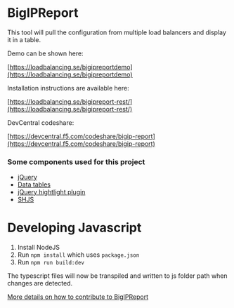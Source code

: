 # BigIPReport

This tool will pull the configuration from multiple load balancers and display it in a table.

Demo can be shown here:

[https://loadbalancing.se/bigipreportdemo](https://loadbalancing.se/bigipreportdemo)

Installation instructions are available here:

[https://loadbalancing.se/bigipreport-rest/](https://loadbalancing.se/bigipreport-rest/)

DevCentral codeshare:

[https://devcentral.f5.com/codeshare/bigip-report](https://devcentral.f5.com/codeshare/bigip-report)

### Some components used for this project
* [jQuery](https://jquery.com/)
* [Data tables](https://datatables.net/)
* [jQuery hightlight plugin](http://johannburkard.de/blog/programming/javascript/highlight-javascript-text-higlighting-jquery-plugin.html)
* [SHJS](http://shjs.sourceforge.net)

# Developing Javascript
1. Install NodeJS
2. Run `npm install` which uses `package.json`
3. Run `npm run build:dev`

The typescript files will now be transpiled and written to js folder path when changes are detected.

[More details on how to contribute to BigIPReport](https://loadbalancing.se/2022/01/19/contributing-to-bigipreport/)

